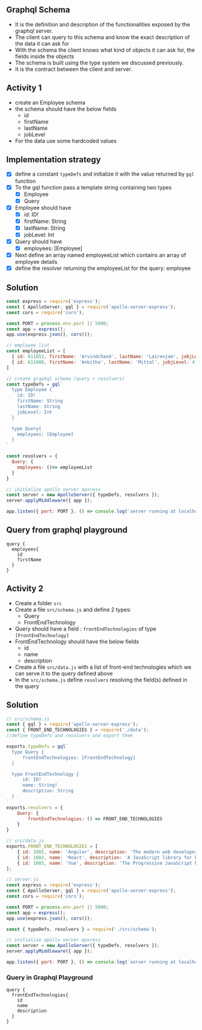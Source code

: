 ## Graphql Schema
- It is the definition and description of the functionalities exposed by the graphql server.
- The client can query to this schema and know the exact description of the data it can ask for
- With the schema the client knows what kind of objects it can ask for, the fields inside the objects
- The schema is built using the type system we discussed previously.
- It is the contract between the client and server.

## Activity 1
- create an Employee schema 
- the schema should have the below fields
    - id
    - firstName
    - lastName
    - jobLevel
- For the data use some hardcoded values

## Implementation strategy
- [x] define a constant `typeDefs` and initialize it with the value returned by `gql` function
- [x] To the gql function pass a template string containing two types
    - [x] Employee
    - [x] Query
- [x] Employee should have 
    - [x] id: ID!
    - [x] firstName: String
    - [x] lastName: String
    - [x] jobLevel: Int
- [x] Query should have
    - [x] employees: [Employee]
- [x] Next define an array named employeeList which contains an array of employee details
- [x] define the resolver returning the employeeList for the query: employee

## Solution

```js
const express = require('express');
const { ApolloServer, gql } = require('apollo-server-express');
const cors = require('cors');

const PORT = process.env.port || 5000;
const app = express();
app.use(express.json(), cors());

// employee list
const employeeList = [
  { id: 611052, firstName: 'Arvindchand', lastName: 'Lairenjam', jobjLevel: 4 },
  { id: 611008, firstName: 'Ankitha', lastName: 'Mittal', jobjLevel: 4 },
]

// create graphql schema (query + resolvers)
const typeDefs = gql`
  type Employee {
    id: ID!
    firstName: String
    lastName: String
    jobLevel: Int
  }

  type Query{
    employees: [Employee]
  }
`

const resolvers = {
  Query: {
    employees: ()=> employeeList
  }
}

// initialize apollo server epxress
const server = new ApolloServer({ typeDefs, resolvers });
server.applyMiddleware({ app });

app.listen({ port: PORT }, () => console.log(`server running at localhost:${PORT + server.graphqlPath}`));
```

## Query from graphql playground

```gql
query {
  employees{
    id
    firstName
  }
}
```

## Activity 2
- Create a folder `src`
- Create a file `src/schema.js` and define 2 types:
    - Query
    - FrontEndTechnology
- Query should have a field : `frontEndTechnologies` of type `[FrontEndTechnology]`
- FrontEndTechnology should have the below fields
    - id
    - name
    - description
- Create a file `src/data.js` with a list of front-end technologies which we can serve it to the query defined above
- In the `src/schema.js` define `resolvers` resolving the field(s) defined in the query 

## Solution

```js
// src/schema.js
const { gql } = require('apollo-server-express');
const { FRONT_END_TECHNOLOGIES } = require('./data');
//define typeDefs and resolvers and export them

exports.typeDefs = gql`
  type Query {
      frontEndTechnologies: [FrontEndTechnology]
  }

  type FrontEndTechnology {
      id: ID!
      name: String!
      description: String
  }
`
exports.resolvers = {
    Query: {
        frontEndTechnologies: () => FRONT_END_TECHNOLOGIES
    }
}
```

```js
// src/data.js
exports.FRONT_END_TECHNOLOGIES = [
    { id: 1001, name: 'Angular', description: 'The modern web developer\'s platform' },
    { id: 1002, name: 'React', description: 'A JavaScript library for building user interfaces' },
    { id: 1003, name: 'Vue', description: 'The Progressive JavaScript Framework' }
];
```

```js
// server.js
const express = require('express');
const { ApolloServer, gql } = require('apollo-server-express');
const cors = require('cors');

const PORT = process.env.port || 5000;
const app = express();
app.use(express.json(), cors());

const { typeDefs, resolvers } = require('./src/schema');

// initialize apollo server epxress
const server = new ApolloServer({ typeDefs, resolvers });
server.applyMiddleware({ app });

app.listen({ port: PORT }, () => console.log(`server running at localhost:${PORT + server.graphqlPath}`));
```

### Query in Graphql Playground

```gql
query {
  frontEndTechnologies{
    id
    name
    description
  }
}

```

